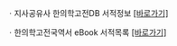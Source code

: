 ㆍ지사공유사 한의학고전DB 서적정보 [[바로가기]](https://mediclassics.kr/books/19)

ㆍ한의학고전국역서 eBook 서적목록 [[바로가기]](https://info.mediclassics.kr/bookshelf/list/eBook/list)

